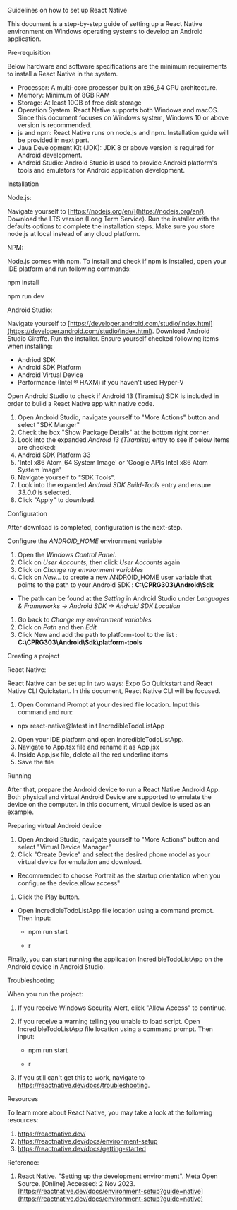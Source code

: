 
Guidelines on how to set up React Native

This document is a step-by-step guide of setting up a React Native environment on Windows operating systems to develop an Android application.

Pre-requisition

Below hardware and software specifications are the minimum requirements to install a React Native in the system.

- Processor: A multi-core processor built on x86\_64 CPU architecture.
- Memory: Minimum of 8GB RAM
- Storage: At least 10GB of free disk storage
- Operation System: React Native supports both Windows and macOS. Since this document focuses on Windows system, Windows 10 or above version is recommended.
- js and npm: React Native runs on node.js and npm. Installation guide will be provided in next part.
- Java Development Kit (JDK): JDK 8 or above version is required for Android development.
- Android Studio: Android Studio is used to provide Android platform's tools and emulators for Android application development.

Installation

Node.js:

Navigate yourself to [https://nodejs.org/en/](https://nodejs.org/en/). Download the LTS version (Long Term Service). Run the installer with the defaults options to complete the installation steps. Make sure you store node.js at local instead of any cloud platform.

NPM:

Node.js comes with npm. To install and check if npm is installed, open your IDE platform and run following commands:

npm install

npm run dev

Android Studio:

Navigate yourself to [https://developer.android.com/studio/index.html](https://developer.android.com/studio/index.html). Download Android Studio Giraffe. Run the installer. Ensure yourself checked following items when installing:

- Andriod SDK
- Android SDK Platform
- Android Virtual Device
- Performance (Intel ® HAXM) if you haven't used Hyper-V

Open Android Studio to check if Android 13 (Tiramisu) SDK is included in order to build a React Native app with native code.

1. Open Android Studio, navigate yourself to "More Actions" button and select "SDK Manger"
2. Check the box "Show Package Details" at the bottom right corner.
3. Look into the expanded _Android 13 (Tiramisu)_ entry to see if below items are checked:
  1. Android SDK Platform 33
  2. 'Intel x86 Atom\_64 System Image' or 'Google APIs Intel x86 Atom System Image'
4. Navigate yourself to "SDK Tools".
5. Look into the expanded _Android SDK Build-Tools_ entry and ensure _33.0.0_ is selected.
6. Click "Apply" to download.

Configuration

After download is completed, configuration is the next-step.

Configure the _ANDROID\_HOME_ environment variable

1. Open the _Windows Control Panel_.
2. Click on _User Accounts_, then click _User Accounts_ again
3. Click on _Change my environment variables_
4. Click on _New..._ to create a new ANDROID\_HOME user variable that points to the path to your Android SDK : **C:\CPRG303\Android\Sdk**

- The path can be found at the _Setting_ in Android Studio under _Languages & Frameworks → Android SDK → Android SDK Location_

1. Go back to _Change my environment variables_
2. Click on _Path_ and then _Edit_
3. Click New and add the path to platform-tool to the list : **C:\CPRG303\Android\Sdk\platform-tools**

Creating a project

React Native:

React Native can be set up in two ways: Expo Go Quickstart and React Native CLI Quickstart. In this document, React Native CLI will be focused.

1. Open Command Prompt at your desired file location. Input this command and run:
  - npx react-native@latest init IncredibleTodoListApp
2. Open your IDE platform and open IncredibleTodoListApp.
3. Navigate to App.tsx file and rename it as App.jsx
4. Inside App.jsx file, delete all the red underline items
5. Save the file

Running

After that, prepare the Android device to run a React Native Android App. Both physical and virtual Android Device are supported to emulate the device on the computer. In this document, virtual device is used as an example.

Preparing virtual Android device

1. Open Android Studio, navigate yourself to "More Actions" button and select "Virtual Device Manager"
2. Click "Create Device" and select the desired phone model as your virtual device for emulation and download.

- Recommended to choose Portrait as the startup orientation when you configure the device.allow access"

1. Click the Play button. 

- Open IncredibleTodoListApp file location using a command prompt. Then input:

    - npm run start

    - r

Finally, you can start running the application IncredibleTodoListApp on the Android device in Android Studio.

Troubleshooting

When you run the project: 

1. If you receive Windows Security Alert, click "Allow Access" to continue.

2. If you receive a warning telling you unable to load script. Open IncredibleTodoListApp file location using a command prompt. Then input:

    - npm run start

    - r
3. If you still can't get this to work, navigate to https://reactnative.dev/docs/troubleshooting. 

Resources

To learn more about React Native, you may take a look at the following resources:

1. https://reactnative.dev/ 
2. https://reactnative.dev/docs/environment-setup
3. https://reactnative.dev/docs/getting-started



Reference:

1. React Native. "Setting up the development environment". Meta Open Source. [Online] Accessed: 2 Nov 2023. [https://reactnative.dev/docs/environment-setup?guide=native](https://reactnative.dev/docs/environment-setup?guide=native)